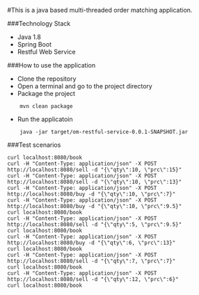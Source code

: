 #This is a java based multi-threaded order matching application.

###Technology Stack
* Java 1.8
* Spring Boot
* Restful Web Service

###How to use the application
* Clone the repository
* Open a terminal and go to the project directory
* Package the project
``` 
    mvn clean package
```
* Run the applicatoin
``` 
    java -jar target/om-restful-service-0.0.1-SNAPSHOT.jar
```


###Test scenarios
```
curl localhost:8080/book
curl -H "Content-Type: application/json" -X POST http://localhost:8080/sell -d "{\"qty\":10, \"prc\":15}"
curl -H "Content-Type: application/json" -X POST http://localhost:8080/sell -d "{\"qty\":10, \"prc\":13}"
curl -H "Content-Type: application/json" -X POST http://localhost:8080/buy -d "{\"qty\":10, \"prc\":7}"
curl -H "Content-Type: application/json" -X POST http://localhost:8080/buy -d "{\"qty\":10, \"prc\":9.5}"
curl localhost:8080/book
curl -H "Content-Type: application/json" -X POST http://localhost:8080/sell -d "{\"qty\":5, \"prc\":9.5}"
curl localhost:8080/book
curl -H "Content-Type: application/json" -X POST http://localhost:8080/buy -d "{\"qty\":6, \"prc\":13}"
curl localhost:8080/book
curl -H "Content-Type: application/json" -X POST http://localhost:8080/sell -d "{\"qty\":7, \"prc\":7}"
curl localhost:8080/book
curl -H "Content-Type: application/json" -X POST http://localhost:8080/sell -d "{\"qty\":12, \"prc\":6}"
curl localhost:8080/book
```
